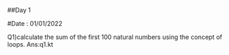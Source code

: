 ##Day 1

#Date : 01/01/2022

Q1)calculate the sum of the first 100 natural numbers using the concept of loops.
Ans:<a src="q1.kt">q1.kt</a>
